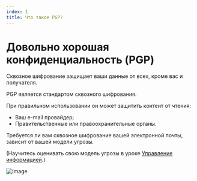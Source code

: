 ```yaml
---
index: 1
title: Что такое PGP?
---
```

# Довольно хорошая конфиденциальность (PGP)

Сквозное шифрование защищает ваши данные от всех, кроме вас и получателя.

PGP является стандартом сквозного шифрования.

При правильном использовании он может защитить контент от чтения:

*   Ваш e-mail провайдер;
*   Правительственные или правоохранительные органы.

Требуется ли вам сквозное шифрование вашей электронной почты, зависит от вашей модели угрозы.

(Научитесь оценивать свою модель угрозы в уроке [Управление информацией](umbrella://information/managing-information).)

![image](email3.png)